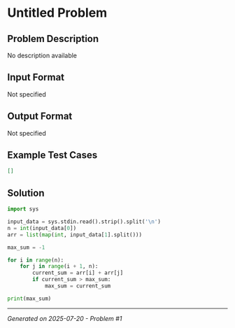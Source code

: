 # Untitled Problem

## Problem Description
No description available

## Input Format
Not specified

## Output Format
Not specified

## Example Test Cases
```json
[]
```

## Solution
```python
import sys

input_data = sys.stdin.read().strip().split('\n')
n = int(input_data[0])
arr = list(map(int, input_data[1].split()))

max_sum = -1

for i in range(n):
    for j in range(i + 1, n):
        current_sum = arr[i] + arr[j]
        if current_sum > max_sum:
            max_sum = current_sum

print(max_sum)
```

---
*Generated on 2025-07-20 - Problem #1*